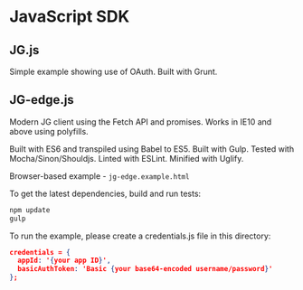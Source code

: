 JavaScript SDK
==============


JG.js
-----

Simple example showing use of OAuth.
Built with Grunt.


JG-edge.js
----------

Modern JG client using the Fetch API and promises.
Works in IE10 and above using polyfills.

Built with ES6 and transpiled using Babel to ES5.
Built with Gulp. Tested with Mocha/Sinon/Shouldjs. Linted with ESLint. Minified with Uglify.

Browser-based example - ```jg-edge.example.html```

To get the latest dependencies, build and run tests:

```bash
npm update
gulp
```

To run the example, please create a credentials.js file in this directory:

```json
credentials = {
  appId: '{your app ID}',
  basicAuthToken: 'Basic {your base64-encoded username/password}'
};
```
